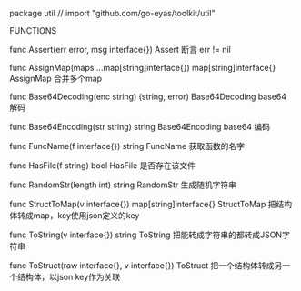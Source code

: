 package util // import "github.com/go-eyas/toolkit/util"


FUNCTIONS

func Assert(err error, msg interface{})
    Assert 断言 err != nil

func AssignMap(maps ...map[string]interface{}) map[string]interface{}
    AssignMap 合并多个map

func Base64Decoding(enc string) (string, error)
    Base64Decoding base64 解码

func Base64Encoding(str string) string
    Base64Encoding base64 编码

func FuncName(f interface{}) string
    FuncName 获取函数的名字

func HasFile(f string) bool
    HasFile 是否存在该文件

func RandomStr(length int) string
    RandomStr 生成随机字符串

func StructToMap(v interface{}) map[string]interface{}
    StructToMap 把结构体转成map，key使用json定义的key

func ToString(v interface{}) string
    ToString 把能转成字符串的都转成JSON字符串

func ToStruct(raw interface{}, v interface{})
    ToStruct 把一个结构体转成另一个结构体，以json key作为关联